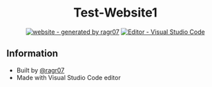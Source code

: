 <div align="center">

# Test-Website1

[![website - generated by ragr07](https://img.shields.io/badge/website-generated_by_ragr07-2ea44f?style=for-the-badge)](https://github.com/ragr07)  [![Editor - Visual Studio Code](https://img.shields.io/badge/Editor-Visual_Studio_Code-blue?style=for-the-badge&logo=visual-studio-code)](https://code.visualstudio.com/)
 
</div>  
  
## Information
  - Built by [@ragr07](https://github.com/ragr07)
  - Made with Visual Studio Code editor

## 
